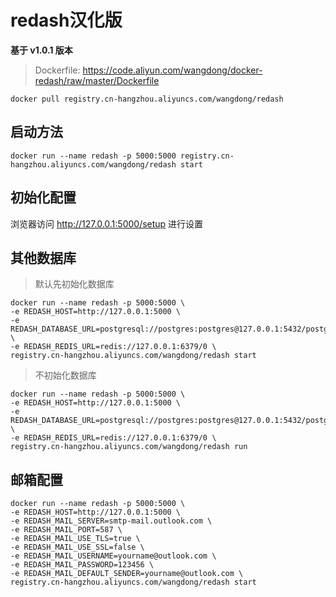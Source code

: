 # redash汉化版

**基于 v1.0.1 版本**

> Dockerfile: https://code.aliyun.com/wangdong/docker-redash/raw/master/Dockerfile

```
docker pull registry.cn-hangzhou.aliyuncs.com/wangdong/redash
```

## 启动方法

```
docker run --name redash -p 5000:5000 registry.cn-hangzhou.aliyuncs.com/wangdong/redash start
```

## 初始化配置

浏览器访问 http://127.0.0.1:5000/setup 进行设置

## 其他数据库

> 默认先初始化数据库

```
docker run --name redash -p 5000:5000 \
-e REDASH_HOST=http://127.0.0.1:5000 \
-e REDASH_DATABASE_URL=postgresql://postgres:postgres@127.0.0.1:5432/postgres \
-e REDASH_REDIS_URL=redis://127.0.0.1:6379/0 \
registry.cn-hangzhou.aliyuncs.com/wangdong/redash start
```

> 不初始化数据库

```
docker run --name redash -p 5000:5000 \
-e REDASH_HOST=http://127.0.0.1:5000 \
-e REDASH_DATABASE_URL=postgresql://postgres:postgres@127.0.0.1:5432/postgres \
-e REDASH_REDIS_URL=redis://127.0.0.1:6379/0 \
registry.cn-hangzhou.aliyuncs.com/wangdong/redash run
```

## 邮箱配置

```
docker run --name redash -p 5000:5000 \
-e REDASH_HOST=http://127.0.0.1:5000 \
-e REDASH_MAIL_SERVER=smtp-mail.outlook.com \
-e REDASH_MAIL_PORT=587 \
-e REDASH_MAIL_USE_TLS=true \
-e REDASH_MAIL_USE_SSL=false \
-e REDASH_MAIL_USERNAME=yourname@outlook.com \
-e REDASH_MAIL_PASSWORD=123456 \
-e REDASH_MAIL_DEFAULT_SENDER=yourname@outlook.com \
registry.cn-hangzhou.aliyuncs.com/wangdong/redash start
```